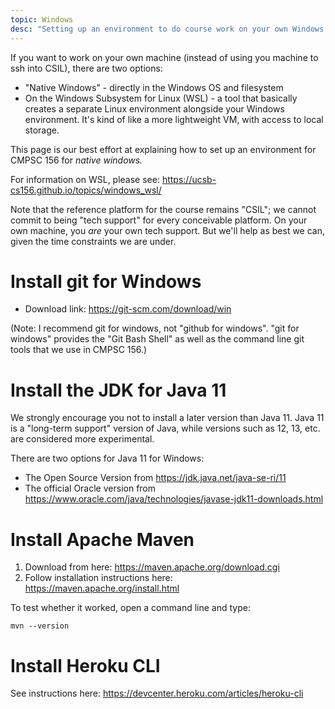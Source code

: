 ```yaml
---
topic: Windows
desc: "Setting up an environment to do course work on your own Windows machine (not ssh'ing into CSIL)"
---
```


If you want to work on your own machine (instead of using you machine to ssh into CSIL), there are two options:

* "Native Windows" - directly in the Windows OS and filesystem 
* On the Windows Subsystem for Linux (WSL) - a tool that basically creates a separate Linux environment alongside your Windows environment. 
  It's kind of like a more lightweight VM, with access to local storage.
  
This page is our best effort at explaining how to set up an environment for CMPSC 156 for *native windows.*

For information on WSL, please see: <https://ucsb-cs156.github.io/topics/windows_wsl/> 

Note that the reference platform for the course remains "CSIL"; we cannot commit to being "tech support" for every conceivable platform.  On your own machine, you *are* your own tech support.  But we'll help as best we can, given the time constraints we are under.
    
# Install git for Windows

* Download link: <https://git-scm.com/download/win>

(Note: I recommend git for windows, not "github for windows".  "git for windows" provides the "Git Bash Shell" as well as the command line git tools that we use in CMPSC 156.)

# Install the JDK for Java 11

We strongly encourage you not to install a later version than Java 11.  Java 11 is a "long-term support" version of Java, while versions such as 12, 13, etc. are considered more experimental.

There are two options for Java 11 for Windows:
* The Open Source Version from <https://jdk.java.net/java-se-ri/11>
* The official Oracle version from <https://www.oracle.com/java/technologies/javase-jdk11-downloads.html>


# Install Apache Maven

1. Download from here: <https://maven.apache.org/download.cgi>
2. Follow installation instructions here: <https://maven.apache.org/install.html>

To test whether it worked, open a command line and type:

```
mvn --version
```

# Install Heroku CLI

See instructions here: <https://devcenter.heroku.com/articles/heroku-cli>

